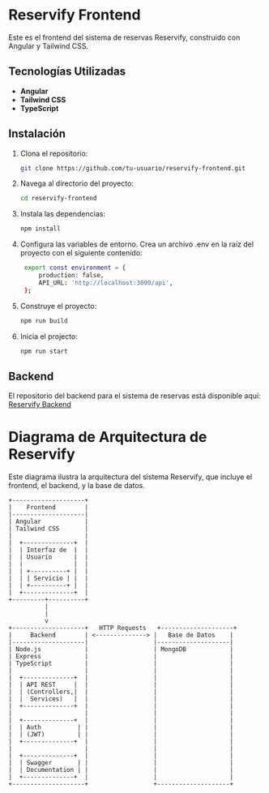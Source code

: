 # Reservify Frontend

Este es el frontend del sistema de reservas Reservify, construido con Angular y Tailwind CSS.

## Tecnologías Utilizadas

- **Angular**
- **Tailwind CSS**
- **TypeScript**

## Instalación

1. Clona el repositorio:

   ```bash
   git clone https://github.com/tu-usuario/reservify-frontend.git
   ```

2. Navega al directorio del proyecto:

   ```bash
   cd reservify-frontend
   ```

3. Instala las dependencias:

   ```bash
   npm install
   ```

4. Configura las variables de entorno. Crea un archivo .env en la raíz del proyecto con el siguiente contenido:

   ```bash
    export const environment = {
        production: false,
        API_URL: 'http://localhost:3000/api',
    };
   ```

5. Construye el proyecto:

   ```bash
   npm run build
   ```

6. Inicia el projecto:

   ```bash
   npm run start
   ```

## Backend

El repositorio del backend para el sistema de reservas está disponible aquí: [Reservify Backend](https://github.com/Neider-Urbano/reservify-backend.git)

# Diagrama de Arquitectura de Reservify

Este diagrama ilustra la arquitectura del sistema Reservify, que incluye el frontend, el backend, y la base de datos.

```plaintext
+--------------------+
|    Frontend        |
|--------------------|
| Angular            |
| Tailwind CSS       |
|                    |
|  +--------------+  |
|  | Interfaz de  |  |
|  | Usuario      |  |
|  |              |  |
|  | +----------+ |  |
|  | | Servicio | |  |
|  | +----------+ |  |
|  +--------------+  |
+---------+----------+
          |
          |
          v
+--------------------+   HTTP Requests   +--------------------+
|     Backend        | <--------------> |   Base de Datos    |
|--------------------|                  |--------------------|
| Node.js            |                  | MongoDB            |
| Express            |                  |                    |
| TypeScript         |                  |                    |
|                    |                  |                    |
|  +--------------+  |                  |                    |
|  | API REST     |  |                  |                    |
|  | (Controllers,|  |                  |                    |
|  |  Services)   |  |                  |                    |
|  +--------------+  |                  |                    |
|                    |                  |                    |
|  +--------------+  |                  |                    |
|  | Auth          | |                  |                    |
|  | (JWT)         | |                  |                    |
|  +--------------+  |                  |                    |
|                    |                  |                    |
|  +--------------+  |                  |                    |
|  | Swagger       | |                  |                    |
|  | Documentation | |                  |                    |
|  +--------------+  |                  |                    |
+--------------------+                  +--------------------+
```
